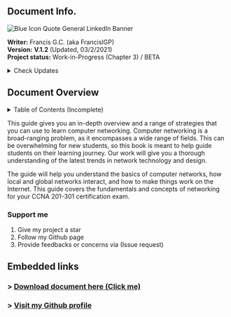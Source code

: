 ## Document Info.

![Blue Icon Quote General LinkedIn Banner](https://user-images.githubusercontent.com/75497349/109582488-3a83ca80-7b39-11eb-8da9-f98e1d188f84.png)

**Writer:** Francis G.C. (aka FrancisIGP) <br/>
**Version:** **V.1.2** (Updated, 03/2/2021) <br/>
**Project status:** Work-in-Progress (Chapter 3) / BETA <br/>

<details>
  <summary>Check Updates</summary>
   <br/>
  
- Small leak to Chapter 3.
- Updated content outline.
- New format of book introduction.
</details>

## Document Overview
<details>
  <summary>Table of Contents (Incomplete)</summary>
  <br/>
  
```
CHAPTER 1 (Network Foundation)	8
     Computer Network Perspective	8
          Network Overview	8
               Reliable Network	9
          Types of Networks	11
               3 Tier Architectural Model Overview	12
               2 Tier Architectural Model Overview	13
          Types of network topology	14
CHAPTER 2 (TCP/IP Model)	17
     TCP/IP Networking Model	17
          TCP/IP Application Layer	18
               HTTP Overview	19
                    Simple HTTP logic	20
                    Additional Information (HTTP)	20
          TCP/IP Transport Layer	21
               Transmission Control Protocol	21
                    TCP Flags	21
                    Connection-Oriented Communication	22
                    Three-Way Handshake	22
                    Flow Control	23
                    TCP Error Detection/Recovery	25
                    Same-layer and Adjacent-layer Interactions	26
                    TCP Header	26
                    4 Way Handshake	28
               User Datagram Protocol	28
TCP/IP Network Layer	30
     Characteristics of IP	30
     IPv4 Overview	31
     Limitations of IPv4	32
     IPv6 Overview	32
     Routing basic overview	34
     Network Layer Summary	36
Data link layer	36
     Transmission methods	38
     Sublayers (MAC and LLC)	38
     Encapsulation and De-encapsulation	38
Physical Layer Overview	38
     Physical Layer Summary	39
Benefits of a network model	39
Chapter Summary	39
CHAPTER 3 (Ethernet Introduction)	39
     Ethernet Introduction	41
          Types of Ethernet LANs	41
```   
## NOTE: The following contents may not be updated. Chapter 3, small leak!
</details>

This guide gives you an in-depth overview and a range of strategies that you can use to learn computer networking. Computer networking is a broad-ranging problem, as it encompasses a wide range of fields. This can be overwhelming for new students, so this book is meant to help guide students on their learning journey. Our work will give you a thorough understanding of the latest trends in network technology and design. 

The guide will help you understand the basics of computer networks, how local and global networks interact, and how to make things work on the Internet. This guide covers the fundamentals and concepts of networking for your CCNA 201-301 certification exam. <br/>

### Support me
  
1) Give my project a star
2) Follow my Github page
3) Provide feedbacks or concerns via (Issue request)

## Embedded links
### > [Download document here (Click me)](https://github.com/FrancisIGP/CCNA-Document/blob/main/1CCNA-Document(Draft)%20-%20Draft.pdf) <br/>
### > [Visit my Github profile](https://github.com/FrancisIGP)
